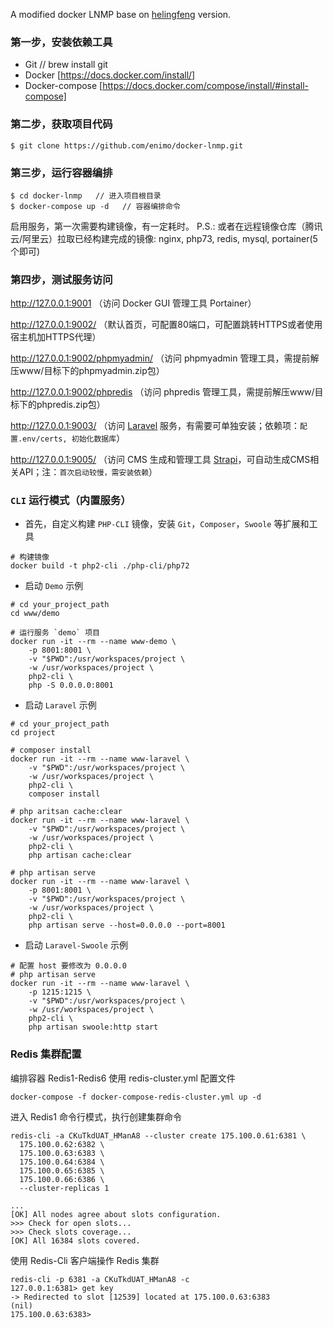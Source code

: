 A modified docker LNMP base on [helingfeng](https://github.com/helingfeng/Docker-LNMP) version.

### 第一步，安装依赖工具

- Git  // brew install git
- Docker [https://docs.docker.com/install/]
- Docker-compose [https://docs.docker.com/compose/install/#install-compose]

### 第二步，获取项目代码

```
$ git clone https://github.com/enimo/docker-lnmp.git
```
    
### 第三步，运行容器编排

```
$ cd docker-lnmp   // 进入项目根目录
$ docker-compose up -d   // 容器编排命令
```
启用服务，第一次需要构建镜像，有一定耗时。
P.S.: 或者在远程镜像仓库（腾讯云/阿里云）拉取已经构建完成的镜像: nginx, php73, redis, mysql, portainer(5个即可)


### 第四步，测试服务访问

http://127.0.0.1:9001 （访问 Docker GUI 管理工具 Portainer）

http://127.0.0.1:9002/ （默认首页，可配置80端口，可配置跳转HTTPS或者使用宿主机加HTTPS代理）

<!-- https://127.0.0.1/  （HTTPS, 由于证书不安全，所以需要点击继续访问） -->

http://127.0.0.1:9002/phpmyadmin/ （访问 phpmyadmin 管理工具，需提前解压www/目标下的phpmyadmin.zip包）

http://127.0.0.1:9002/phpredis （访问 phpredis 管理工具，需提前解压www/目标下的phpredis.zip包）

http://127.0.0.1:9003/  （访问 [Laravel](https://github.com/enimo/laravel8) 服务，有需要可单独安装；依赖项：`配置.env/certs, 初始化数据库`）

http://127.0.0.1:9005/ （访问 CMS 生成和管理工具 [Strapi](https://github.com/strapi/strapi)，可自动生成CMS相关API；注：`首次启动较慢，需安装依赖`）

### `CLI` 运行模式（内置服务）

- 首先，自定义构建 `PHP-CLI` 镜像，安装 `Git`，`Composer`，`Swoole` 等扩展和工具

```shell
# 构建镜像
docker build -t php2-cli ./php-cli/php72
```

- 启动 `Demo` 示例

```shell
# cd your_project_path
cd www/demo

# 运行服务 `demo` 项目
docker run -it --rm --name www-demo \
    -p 8001:8001 \
    -v "$PWD":/usr/workspaces/project \
    -w /usr/workspaces/project \
    php2-cli \
    php -S 0.0.0.0:8001
```

- 启动 `Laravel` 示例

```shell
# cd your_project_path
cd project

# composer install
docker run -it --rm --name www-laravel \
    -v "$PWD":/usr/workspaces/project \
    -w /usr/workspaces/project \
    php2-cli \
    composer install

# php aritsan cache:clear
docker run -it --rm --name www-laravel \
    -v "$PWD":/usr/workspaces/project \
    -w /usr/workspaces/project \
    php2-cli \
    php artisan cache:clear
    
# php artisan serve
docker run -it --rm --name www-laravel \
    -p 8001:8001 \
    -v "$PWD":/usr/workspaces/project \
    -w /usr/workspaces/project \
    php2-cli \
    php artisan serve --host=0.0.0.0 --port=8001
```

- 启动 `Laravel-Swoole` 示例

```
# 配置 host 要修改为 0.0.0.0
# php artisan serve
docker run -it --rm --name www-laravel \
    -p 1215:1215 \
    -v "$PWD":/usr/workspaces/project \
    -w /usr/workspaces/project \
    php2-cli \
    php artisan swoole:http start
```

### Redis 集群配置

编排容器 Redis1-Redis6 使用 redis-cluster.yml 配置文件
```shell
docker-compose -f docker-compose-redis-cluster.yml up -d
```

进入 Redis1 命令行模式，执行创建集群命令
```shell
redis-cli -a CKuTkdUAT_HManA8 --cluster create 175.100.0.61:6381 \
  175.100.0.62:6382 \
  175.100.0.63:6383 \
  175.100.0.64:6384 \
  175.100.0.65:6385 \
  175.100.0.66:6386 \
  --cluster-replicas 1

...
[OK] All nodes agree about slots configuration.
>>> Check for open slots...
>>> Check slots coverage...
[OK] All 16384 slots covered.
```

使用 Redis-Cli 客户端操作 Redis 集群
```shell
redis-cli -p 6381 -a CKuTkdUAT_HManA8 -c
127.0.0.1:6381> get key
-> Redirected to slot [12539] located at 175.100.0.63:6383
(nil)
175.100.0.63:6383> 
```
